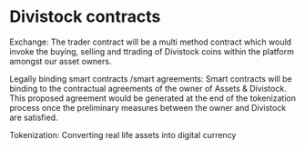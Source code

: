 # Divistock contracts

Exchange:
The trader contract will be a multi method contract which would invoke the buying, selling and ttrading of Divistock coins within the platform amongst our asset owners.

Legally binding smart contracts /smart agreements:
Smart contracts will be binding to the contractual agreements of the owner of Assets & Divistock.  This proposed agreement would be generated at the end of the tokenization process once the preliminary measures between the owner and Divistock are satisfied.

Tokenization:
Converting real life assets into digital currency

